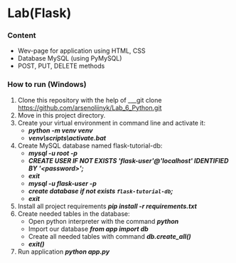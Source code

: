 # Lab(Flask)
### Content
* Wev-page for application using HTML, CSS
* Database MySQL (using PyMySQL)
* POST, PUT, DELETE methods

### How to run (Windows)
1. Clone this repository with the help of ___git clone https://github.com/arsenoliinyk/Lab_6_Python.git
2. Move in this project directory.
3. Create your virtual environment in command line and activate it:
   * ___python -m venv venv___
   * ___venv\scripts\activate.bat___
4. Create MySQL database named flask-tutorial-db:
   * ___mysql -u root -p___
   * ___CREATE USER IF NOT EXISTS 'flask-user'@'localhost' IDENTIFIED BY '\<password\>';___
   * ___exit___
   * ___mysql -u flask-user -p___
   * ___create database if not exists `flask-tutorial-db`;___
   * ___exit___
5. Install all project requirements ___pip install -r requirements.txt___
6. Create needed tables in the database:
   * Open python interpreter with the command ___python___
   * Import our database ___from app import db___
   * Create all needed tables with command ___db.create_all()___
   * ___exit()___
7. Run application ___python app.py___
